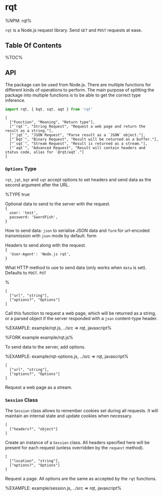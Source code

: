 # rqt

%NPM: rqt%

`rqt` is a Node.js request library. Send `GET` and `POST` requests at ease.

## Table Of Contents

%TOC%

## API

The package can be used from Node.js. There are multiple functions for different kinds of operations to perform. The main purpose of splitting the package into multiple functions is to be able to get the correct type inference.

```js
import rqt, { bqt, sqt, aqt } from 'rqt'
```

```table
[
  ["Function", "Meaning", "Return type"],
  ["`rqt`", "String Request", "Request a web page and return the result as a string."],
  ["`jqt`", "JSON Request", "Parse result as a `JSON` object."],
  ["`bqt`", "Binary Request", "Result will be returned as a buffer."],
  ["`sqt`", "Stream Request", "Result is returned as a stream."],
  ["`aqt`", "Advanced Request", "Result will contain headers and status code, alias for `@rqt/aqt`."]
]
```

### `Options` Type

`rqt`, `jqt`, `bqt` and `sqt` accept options to set headers and send data as the second argument after the URL.

%TYPE true
<p name="data" type="object">
  <d>Optional data to send to the server with the request.</d>
  <e><code>
{
  user: 'test',
  password: 'Swordfish',
}
</code></e>
</p>
<p name="type" type="'form'|'json'">
  <d>How to send data: <code>json</code> to serialise JSON data and <code>form</code> for url-encoded transmission with <code>json</code> mode by default.</d>
  <e>form</e>
</p>
<p name="headers" type="object">
  <d>Headers to send along with the request.</d>
  <e><code>
{
  'User-Agent': 'Node.js rqt',
}
</code></e>
</p>
<p name="method" type="string">
  <d>What HTTP method to use to send data (only works when <code>data</code> is set). Defaults to <code>POST</code>.</d>
  <e><code>PUT</code></e>
</p>
%

```### async rqt => string|object
[
  ["url", "string"],
  ["options?", "Options"]
]
```

Call this function to request a web page, which will be returned as a string, or a parsed object if the server responded with a `json` content-type header.

%EXAMPLE: example/rqt.js, ../src => rqt, javascript%

%FORK example example/rqt.js%

To send data to the server, add options.

%EXAMPLE: example/rqt-options.js, ../src => rqt, javascript%

```### async sqt => Readable
[
  ["url", "string"],
  ["options?", "Options"]
]
```

Request a web page as a stream.
<!--
```table
[
  ["Option", "Type", "Description"],
  ["`headers`", "object", "An object to be assigned as request headers."],
  ["`binary`", "boolean", "If set to true, a `Buffer` will be returned instead of a string."],
  ["`returnHeaders`", "boolean", "Return an object with `body` and `headers` properties instead of just the response."]
]
```

```### async rqtWithData => string
[
  ["url", "string"],
  ["options", {
    "data": ["string|object"],
    "type?": ["string", "json"],
    "method?": ["string", "POST"]
  }]
]
``` -->

<!-- Send a request with data. The default type is `json` into which data will be serialised. `form` type is also supported for sending form data. All options from the blank request are also supported. -->

<!-- ```js
import rqt from 'rqt'

(async () => {
  const res = await rqt('http://rqt.adc.sh/post', {
    data: {
      login: 'user',
      password: 123456,
    }
    type: 'form',
    method: 'PUT',
    headers: {
      'x-token': 'token123',
    },
  })
})()
``` -->

<!-- ```table
[
  ["Option", "Type", "Description"],
  ["`data`", "string|object", "Raw data or an object with data to send."],
  ["`type`", "string", "How to encode data. The following are supported: set `form` for `application/x-www-form-urlencoded` and `json` for `application/json`."],
  ["`method`", "string", "An HTTP method to use for sending data."],
  ["`...`", "", "All other options from the request function."]
]
``` -->

### `Session` Class

The `Session` class allows to remember cookies set during all requests. It will maintain an internal state and update cookies when necessary.


```#### constructor => Session
[
  ["headers?", "object"]
]
```

Create an instance of a `Session` class. All headers specified here will be present for each request (unless overridden by the `request` method).

```#### async request => any
[
  ["location", "string"],
  ["options?", "Options"]
]
```

Request a page. All options are the same as accepted by the `rqt` functions.

%EXAMPLE: example/session.js, ../src => rqt, javascript%
